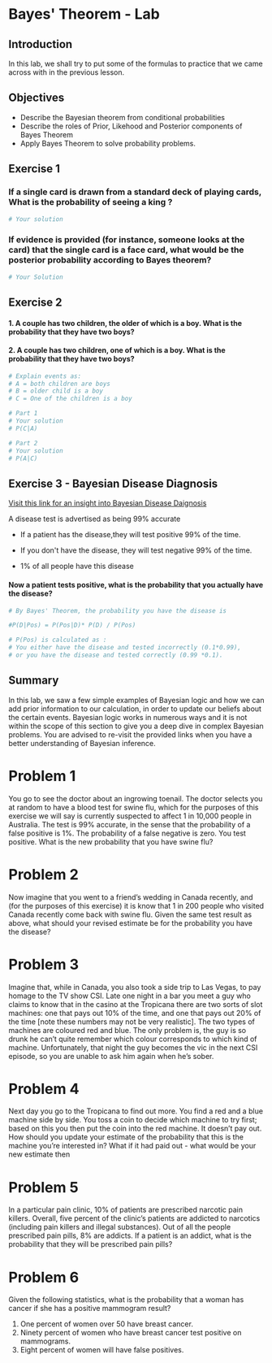 
# Bayes' Theorem - Lab

## Introduction

In this lab, we shall try to put some of the formulas to practice that we came across with in the previous lesson. 

## Objectives
* Describe the Bayesian theorem from conditional probabilities
* Describe the roles of Prior, Likehood and Posterior components of Bayes Theorem 
* Apply Bayes Theorem to solve probability problems.

## Exercise 1
### If a single card is drawn from a standard deck of playing cards, What is the probability of seeing a king ?


```python
# Your solution
```

### If evidence is provided (for instance, someone looks at the card) that the single card is a **face card**, what would be the posterior probability according to Bayes theorem?


```python
# Your Solution
```

## Exercise 2
#### 1. A couple has two children, the older of which is a boy. What is the probability that they have two boys?
#### 2. A couple has two children, one of which is a boy. What is the probability that they have two boys?


```python
# Explain events as:
# A = both children are boys
# B = older child is a boy 
# C = One of the children is a boy 
```


```python
# Part 1
# Your solution
# P(C|A)

```


```python
# Part 2 
# Your solution
# P(A|C)
```

## Exercise 3 - Bayesian Disease Diagnosis

[Visit this link for an insight into Bayesian Disease Daignosis](http://doingbayesiandataanalysis.blogspot.com/2013/01/bayesian-disease-diagnosis-with.html)



A disease test is advertised as being 99% accurate 

* If a patient has the disease,they  will test positive 99% of the time.

* If you don't have the disease, they will test negative 99% of the time. 

* 1% of all people have this disease 

#### Now a patient tests positive, what is the probability that you actually have the disease?


```python
# By Bayes' Theorem, the probability you have the disease is

#P(D|Pos) = P(Pos|D)* P(D) / P(Pos) 

# P(Pos) is calculated as :
# You either have the disease and tested incorrectly (0.1*0.99), 
# or you have the disease and tested correctly (0.99 *0.1). 

```

## Summary 

In this lab, we saw a few simple examples of Bayesian logic and how we can add prior information to our calculation, in order to update our beliefs about the certain events. Bayesian logic works in numerous ways and it is not within the scope of this section to give you a deep dive in complex Bayesian problems. You are advised to re-visit the provided links when you have a better understanding of Bayesian inference. 

# Problem 1
You go to see the doctor about an ingrowing toenail. The doctor selects you at random to have
a blood test for swine flu, which for the purposes of this exercise we will say is currently suspected
to affect 1 in 10,000 people in Australia. The test is 99% accurate, in the sense that the probability
of a false positive is 1%. The probability of a false negative is zero. You test positive. What is the
new probability that you have swine flu?

# Problem 2
Now imagine that you went to a friend’s wedding in Canada recently, and (for the purposes of this
exercise) it is know that 1 in 200 people who visited Canada recently come back with swine flu.
Given the same test result as above, what should your revised estimate be for the probability you
have the disease?

# Problem 3
Imagine that, while in Canada, you also took a side trip to Las Vegas, to pay homage to the
TV show CSI. Late one night in a bar you meet a guy who claims to know that in the casino at
the Tropicana there are two sorts of slot machines: one that pays out 10% of the time, and one
that pays out 20% of the time [note these numbers may not be very realistic]. The two types
of machines are coloured red and blue. The only problem is, the guy is so drunk he can’t quite
remember which colour corresponds to which kind of machine. Unfortunately, that night the guy
becomes the vic in the next CSI episode, so you are unable to ask him again when he’s sober.

# Problem 4
Next day you go to the Tropicana to find out more. You find a red and a blue machine side by side.
You toss a coin to decide which machine to try first; based on this you then put the coin into the
red machine. It doesn’t pay out. How should you update your estimate of the probability that this
is the machine you’re interested in? What if it had paid out - what would be your new estimate
then

# Problem 5
In a particular pain clinic, 10% of patients are prescribed narcotic pain killers. Overall, five percent of the clinic’s patients are addicted to narcotics (including pain killers and illegal substances). Out of all the people prescribed pain pills, 8% are addicts. If a patient is an addict, what is the probability that they will be prescribed pain pills?

# Problem 6
Given the following statistics, what is the probability that a woman has cancer if she has a positive mammogram result?

1. One percent of women over 50 have breast cancer.
2. Ninety percent of women who have breast cancer test positive on mammograms.
3. Eight percent of women will have false positives.

